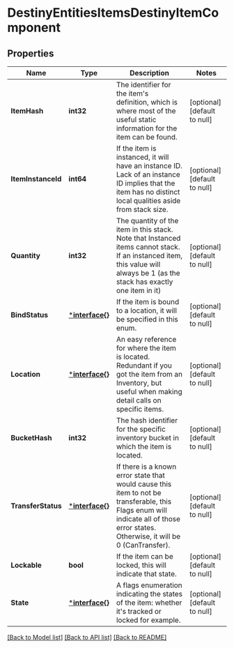 # DestinyEntitiesItemsDestinyItemComponent

## Properties
Name | Type | Description | Notes
------------ | ------------- | ------------- | -------------
**ItemHash** | **int32** | The identifier for the item&#39;s definition, which is where most of the useful static information for the item can be found. | [optional] [default to null]
**ItemInstanceId** | **int64** | If the item is instanced, it will have an instance ID. Lack of an instance ID implies that the item has no distinct local qualities aside from stack size. | [optional] [default to null]
**Quantity** | **int32** | The quantity of the item in this stack. Note that Instanced items cannot stack. If an instanced item, this value will always be 1 (as the stack has exactly one item in it) | [optional] [default to null]
**BindStatus** | [***interface{}**](interface{}.md) | If the item is bound to a location, it will be specified in this enum. | [optional] [default to null]
**Location** | [***interface{}**](interface{}.md) | An easy reference for where the item is located. Redundant if you got the item from an Inventory, but useful when making detail calls on specific items. | [optional] [default to null]
**BucketHash** | **int32** | The hash identifier for the specific inventory bucket in which the item is located. | [optional] [default to null]
**TransferStatus** | [***interface{}**](interface{}.md) | If there is a known error state that would cause this item to not be transferable, this Flags enum will indicate all of those error states. Otherwise, it will be 0 (CanTransfer). | [optional] [default to null]
**Lockable** | **bool** | If the item can be locked, this will indicate that state. | [optional] [default to null]
**State** | [***interface{}**](interface{}.md) | A flags enumeration indicating the states of the item: whether it&#39;s tracked or locked for example. | [optional] [default to null]

[[Back to Model list]](../README.md#documentation-for-models) [[Back to API list]](../README.md#documentation-for-api-endpoints) [[Back to README]](../README.md)


